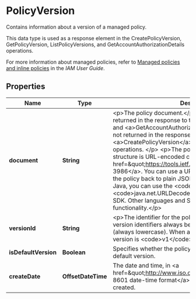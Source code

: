 

# PolicyVersion

<p>Contains information about a version of a managed policy.</p> <p>This data type is used as a response element in the <a>CreatePolicyVersion</a>, <a>GetPolicyVersion</a>, <a>ListPolicyVersions</a>, and <a>GetAccountAuthorizationDetails</a> operations. </p> <p>For more information about managed policies, refer to <a href=\"https://docs.aws.amazon.com/IAM/latest/UserGuide/policies-managed-vs-inline.html\">Managed policies and inline policies</a> in the <i>IAM User Guide</i>. </p>

## Properties

| Name | Type | Description | Notes |
|------------ | ------------- | ------------- | -------------|
|**document** | **String** | &lt;p&gt;The policy document.&lt;/p&gt; &lt;p&gt;The policy document is returned in the response to the &lt;a&gt;GetPolicyVersion&lt;/a&gt; and &lt;a&gt;GetAccountAuthorizationDetails&lt;/a&gt; operations. It is not returned in the response to the &lt;a&gt;CreatePolicyVersion&lt;/a&gt; or &lt;a&gt;ListPolicyVersions&lt;/a&gt; operations. &lt;/p&gt; &lt;p&gt;The policy document returned in this structure is URL-encoded compliant with &lt;a href&#x3D;\&quot;https://tools.ietf.org/html/rfc3986\&quot;&gt;RFC 3986&lt;/a&gt;. You can use a URL decoding method to convert the policy back to plain JSON text. For example, if you use Java, you can use the &lt;code&gt;decode&lt;/code&gt; method of the &lt;code&gt;java.net.URLDecoder&lt;/code&gt; utility class in the Java SDK. Other languages and SDKs provide similar functionality.&lt;/p&gt; |  [optional] |
|**versionId** | **String** | &lt;p&gt;The identifier for the policy version.&lt;/p&gt; &lt;p&gt;Policy version identifiers always begin with &lt;code&gt;v&lt;/code&gt; (always lowercase). When a policy is created, the first policy version is &lt;code&gt;v1&lt;/code&gt;. &lt;/p&gt; |  [optional] |
|**isDefaultVersion** | **Boolean** | Specifies whether the policy version is set as the policy&#39;s default version. |  [optional] |
|**createDate** | **OffsetDateTime** | The date and time, in &lt;a href&#x3D;\&quot;http://www.iso.org/iso/iso8601\&quot;&gt;ISO 8601 date-time format&lt;/a&gt;, when the policy version was created. |  [optional] |



